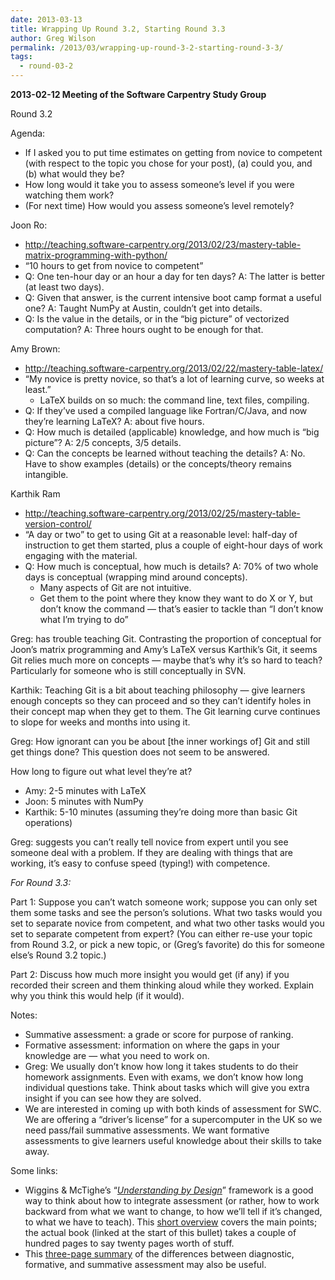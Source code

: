 ```yaml
---
date: 2013-03-13
title: Wrapping Up Round 3.2, Starting Round 3.3
author: Greg Wilson
permalink: /2013/03/wrapping-up-round-3-2-starting-round-3-3/
tags:
  - round-03-2
---
```

**2013-02-12 Meeting of the Software Carpentry Study Group**

Round 3.2

Agenda:

*   If I asked you to put time estimates on getting from novice to competent (with respect to the topic you chose for your post), (a) could you, and (b) what would they be?
*   How long would it take you to assess someone&#8217;s level if you were watching them work?
*   (For next time) How would you assess someone&#8217;s level remotely?

Joon Ro:

*   <http://teaching.software-carpentry.org/2013/02/23/mastery-table-matrix-programming-with-python/>
*   &#8220;10 hours to get from novice to competent&#8221;
*   Q: One ten-hour day or an hour a day for ten days? A: The latter is better (at least two days).
*   Q: Given that answer, is the current intensive boot camp format a useful one? A: Taught NumPy at Austin, couldn&#8217;t get into details.
*   Q: Is the value in the details, or in the &#8220;big picture&#8221; of vectorized computation? A: Three hours ought to be enough for that.

Amy Brown:

*   <http://teaching.software-carpentry.org/2013/02/22/mastery-table-latex/>
*   &#8220;My novice is pretty novice, so that&#8217;s a lot of learning curve, so weeks at least.&#8221; 
    *   LaTeX builds on so much: the command line, text files, compiling.
*   Q: If they&#8217;ve used a compiled language like Fortran/C/Java, and now they&#8217;re learning LaTeX? A: about five hours.
*   Q: How much is detailed (applicable) knowledge, and how much is &#8220;big picture&#8221;? A: 2/5 concepts, 3/5 details.
*   Q: Can the concepts be learned without teaching the details? A: No. Have to show examples (details) or the concepts/theory remains intangible.

Karthik Ram

*   <http://teaching.software-carpentry.org/2013/02/25/mastery-table-version-control/>
*   &#8220;A day or two&#8221; to get to using Git at a reasonable level: half-day of instruction to get them started, plus a couple of eight-hour days of work engaging with the material.
*   Q: How much is conceptual, how much is details? A: 70% of two whole days is conceptual (wrapping mind around concepts). 
    *   Many aspects of Git are not intuitive.
    *   Get them to the point where they know they want to do X or Y, but don&#8217;t know the command &#8212; that&#8217;s easier to tackle than &#8220;I don&#8217;t know what I&#8217;m trying to do&#8221;

Greg: has trouble teaching Git. Contrasting the proportion of conceptual for Joon&#8217;s matrix programming and Amy&#8217;s LaTeX versus Karthik&#8217;s Git, it seems Git relies much more on concepts &#8212; maybe that&#8217;s why it&#8217;s so hard to teach? Particularly for someone who is still conceptually in SVN.

Karthik: Teaching Git is a bit about teaching philosophy &#8212; give learners enough concepts so they can proceed and so they can&#8217;t identify holes in their concept map when they get to them. The Git learning curve continues to slope for weeks and months into using it.

Greg: How ignorant can you be about [the inner workings of] Git and still get things done? This question does not seem to be answered.

How long to figure out what level they&#8217;re at?

*   Amy: 2-5 minutes with LaTeX
*   Joon: 5 minutes with NumPy
*   Karthik: 5-10 minutes (assuming they&#8217;re doing more than basic Git operations)

Greg: suggests you can&#8217;t really tell novice from expert until you see someone deal with a problem. If they are dealing with things that are working, it&#8217;s easy to confuse speed (typing!) with competence.

*For Round 3.3:*

Part 1: Suppose you can&#8217;t watch someone work; suppose you can only set them some tasks and see the person&#8217;s solutions. What two tasks would you set to separate novice from competent, and what two other tasks would you set to separate competent from expert? (You can either re-use your topic from Round 3.2, or pick a new topic, or (Greg&#8217;s favorite) do this for someone else&#8217;s Round 3.2 topic.)

Part 2: Discuss how much more insight you would get (if any) if you recorded their screen and them thinking aloud while they worked. Explain why you think this would help (if it would).

Notes:

*   Summative assessment: a grade or score for purpose of ranking.
*   Formative assessment: information on where the gaps in your knowledge are &#8212; what you need to work on.
*   Greg: We usually don&#8217;t know how long it takes students to do their homework assignments. Even with exams, we don&#8217;t know how long individual questions take. Think about tasks which will give you extra insight if you can see how they are solved.
*   We are interested in coming up with both kinds of assessment for SWC. We are offering a &#8220;driver&#8217;s license&#8221; for a supercomputer in the UK so we need pass/fail summative assessments. We want formative assessments to give learners useful knowledge about their skills to take away.

Some links:

*   Wiggins & McTighe&#8217;s &#8220;[*Understanding by Design*][1]&#8221; framework is a good way to think about how to integrate assessment (or rather, how to work backward from what we want to change, to how we&#8217;ll tell if it&#8217;s changed, to what we have to teach). This [short overview][2] covers the main points; the actual book (linked at the start of this bullet) takes a couple of hundred pages to say twenty pages worth of stuff.
*   This [three-page summary][3] of the differences between diagnostic, formative, and summative assessment may also be useful.

&nbsp;

 [1]: http://www.amazon.com/Understanding-Design-Expanded-2nd-Edition/dp/0131950843/
 [2]: http://www.ascd.org/ASCD/pdf/siteASCD/publications/UbD_WhitePaper0312.pdf
 [3]: http://www.azwestern.edu/learning_services/learning_support_services/assessment_program_review/resources/downloads/formative%20and_summative_assessment.pdf
